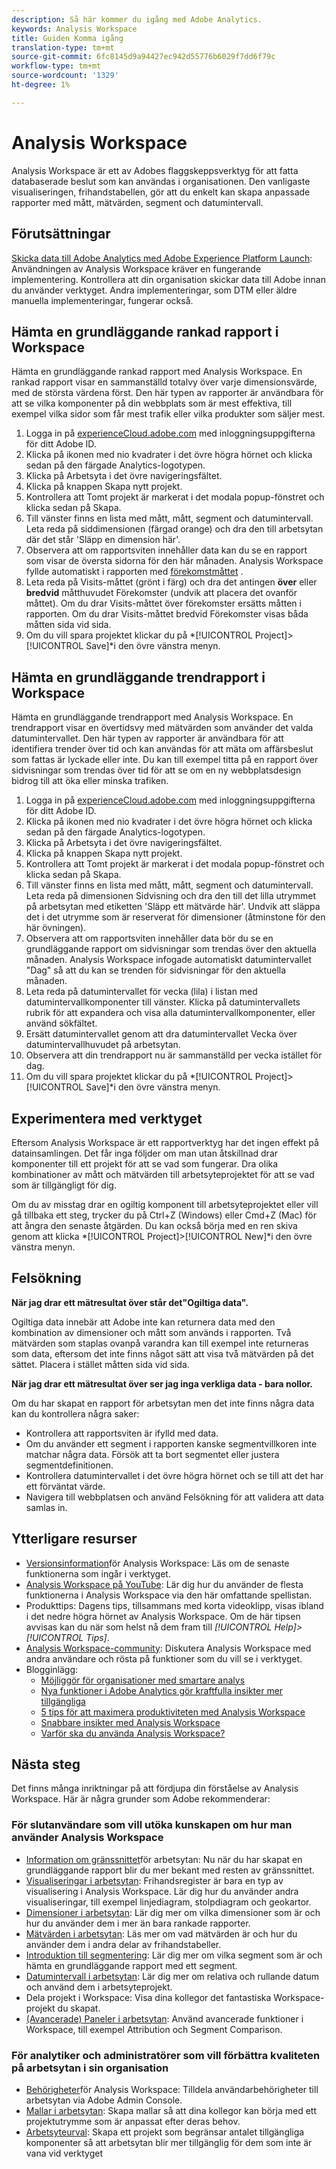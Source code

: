 ```yaml
---
description: Så här kommer du igång med Adobe Analytics.
keywords: Analysis Workspace
title: Guiden Komma igång
translation-type: tm+mt
source-git-commit: 6fc8145d9a94427ec942d55776b6029f7dd6f79c
workflow-type: tm+mt
source-wordcount: '1329'
ht-degree: 1%

---
```



# Analysis Workspace

Analysis Workspace är ett av Adobes flaggskeppsverktyg för att fatta databaserade beslut som kan användas i organisationen. Den vanligaste visualiseringen, frihandstabellen, gör att du enkelt kan skapa anpassade rapporter med mått, mätvärden, segment och datumintervall.

## Förutsättningar

[Skicka data till Adobe Analytics med Adobe Experience Platform Launch](/help/implement/launch/validate-publish-prod.md): Användningen av Analysis Workspace kräver en fungerande implementering. Kontrollera att din organisation skickar data till Adobe innan du använder verktyget. Andra implementeringar, som DTM eller äldre manuella implementeringar, fungerar också.

## Hämta en grundläggande rankad rapport i Workspace

Hämta en grundläggande rankad rapport med Analysis Workspace. En rankad rapport visar en sammanställd totalvy över varje dimensionsvärde, med de största värdena först. Den här typen av rapporter är användbara för att se vilka komponenter på din webbplats som är mest effektiva, till exempel vilka sidor som får mest trafik eller vilka produkter som säljer mest.

1. Logga in på [experienceCloud.adobe.com](https://experiencecloud.adobe.com) med inloggningsuppgifterna för ditt Adobe ID.
2. Klicka på ikonen med nio kvadrater i det övre högra hörnet och klicka sedan på den färgade Analytics-logotypen.
3. Klicka på Arbetsyta i det övre navigeringsfältet.
4. Klicka på knappen Skapa nytt projekt.
5. Kontrollera att Tomt projekt är markerat i det modala popup-fönstret och klicka sedan på Skapa.
6. Till vänster finns en lista med mått, mått, segment och datumintervall. Leta reda på siddimensionen (färgad orange) och dra den till arbetsytan där det står &#39;Släpp en dimension här&#39;.
7. Observera att om rapportsviten innehåller data kan du se en rapport som visar de översta sidorna för den här månaden. Analysis Workspace fyllde automatiskt i rapporten med [förekomstmåttet](/help/components/metrics/occurrences.md) .
8. Leta reda på Visits-måttet (grönt i färg) och dra det antingen **över** eller **bredvid** måtthuvudet Förekomster (undvik att placera det ovanför måttet). Om du drar Visits-måttet över förekomster ersätts måtten i rapporten. Om du drar Visits-måttet bredvid Förekomster visas båda måtten sida vid sida.
9. Om du vill spara projektet klickar du på *[!UICONTROL Project]>[!UICONTROL Save]*i den övre vänstra menyn.

## Hämta en grundläggande trendrapport i Workspace

Hämta en grundläggande trendrapport med Analysis Workspace. En trendrapport visar en övertidsvy med mätvärden som använder det valda datumintervallet. Den här typen av rapporter är användbara för att identifiera trender över tid och kan användas för att mäta om affärsbeslut som fattas är lyckade eller inte. Du kan till exempel titta på en rapport över sidvisningar som trendas över tid för att se om en ny webbplatsdesign bidrog till att öka eller minska trafiken.

1. Logga in på [experienceCloud.adobe.com](https://experiencecloud.adobe.com) med inloggningsuppgifterna för ditt Adobe ID.
2. Klicka på ikonen med nio kvadrater i det övre högra hörnet och klicka sedan på den färgade Analytics-logotypen.
3. Klicka på Arbetsyta i det övre navigeringsfältet.
4. Klicka på knappen Skapa nytt projekt.
5. Kontrollera att Tomt projekt är markerat i det modala popup-fönstret och klicka sedan på Skapa.
6. Till vänster finns en lista med mått, mått, segment och datumintervall. Leta reda på dimensionen Sidvisning och dra den till det lilla utrymmet på arbetsytan med etiketten &#39;Släpp ett mätvärde här&#39;. Undvik att släppa det i det utrymme som är reserverat för dimensioner (åtminstone för den här övningen).
7. Observera att om rapportsviten innehåller data bör du se en grundläggande rapport om sidvisningar som trendas över den aktuella månaden. Analysis Workspace infogade automatiskt datumintervallet &quot;Dag&quot; så att du kan se trenden för sidvisningar för den aktuella månaden.
8. Leta reda på datumintervallet för vecka (lila) i listan med datumintervallkomponenter till vänster. Klicka på datumintervallets rubrik för att expandera och visa alla datumintervallkomponenter, eller använd sökfältet.
9. Ersätt datumintervallet genom att dra datumintervallet Vecka över datumintervallhuvudet på arbetsytan.
10. Observera att din trendrapport nu är sammanställd per vecka istället för dag.
11. Om du vill spara projektet klickar du på *[!UICONTROL Project]>[!UICONTROL Save]*i den övre vänstra menyn.

## Experimentera med verktyget

Eftersom Analysis Workspace är ett rapportverktyg har det ingen effekt på datainsamlingen. Det får inga följder om man utan åtskillnad drar komponenter till ett projekt för att se vad som fungerar. Dra olika kombinationer av mått och mätvärden till arbetsyteprojektet för att se vad som är tillgängligt för dig.

Om du av misstag drar en ogiltig komponent till arbetsyteprojektet eller vill gå tillbaka ett steg, trycker du på Ctrl+Z (Windows) eller Cmd+Z (Mac) för att ångra den senaste åtgärden. Du kan också börja med en ren skiva genom att klicka *[!UICONTROL Project]>[!UICONTROL New]*i den övre vänstra menyn.

## Felsökning

**När jag drar ett mätresultat över står det&quot;Ogiltiga data&quot;.**

Ogiltiga data innebär att Adobe inte kan returnera data med den kombination av dimensioner och mått som används i rapporten. Två mätvärden som staplas ovanpå varandra kan till exempel inte returneras som data, eftersom det inte finns något sätt att visa två mätvärden på det sättet. Placera i stället måtten sida vid sida.

**När jag drar ett mätresultat över ser jag inga verkliga data - bara nollor.**

Om du har skapat en rapport för arbetsytan men det inte finns några data kan du kontrollera några saker:

* Kontrollera att rapportsviten är ifylld med data.
* Om du använder ett segment i rapporten kanske segmentvillkoren inte matchar några data. Försök att ta bort segmentet eller justera segmentdefinitionen.
* Kontrollera datumintervallet i det övre högra hörnet och se till att det har ett förväntat värde.
* Navigera till webbplatsen och använd Felsökning för att validera att data samlas in.

## Ytterligare resurser

* [Versionsinformation](/help/analyze/analysis-workspace/new-features-in-analysis-workspace.md)för Analysis Workspace: Läs om de senaste funktionerna som ingår i verktyget.
* [Analysis Workspace på YouTube](https://www.youtube.com/playlist?list=PL2tCx83mn7GuNnQdYGOtlyCu0V5mEZ8sS): Lär dig hur du använder de flesta funktionerna i Analysis Workspace via den här omfattande spellistan.
* Produkttips: Dagens tips, tillsammans med korta videoklipp, visas ibland i det nedre högra hörnet av Analysis Workspace. Om de här tipsen avvisas kan du när som helst nå dem fram till *[!UICONTROL Help]>[!UICONTROL Tips]*.
* [Analysis Workspace-community](https://forums.adobe.com/community/experience-cloud/analytics-cloud/analytics/analysis-workspace): Diskutera Analysis Workspace med andra användare och rösta på funktioner som du vill se i verktyget.
* Blogginlägg:
   * [Möjliggör för organisationer med smartare analys](https://blogs.adobe.com/digitalmarketing/analytics/adobe-analytics-fall-2016-release-empowering-organizations-smarter-analysis/)
   * [Nya funktioner i Adobe Analytics gör kraftfulla insikter mer tillgängliga](https://blogs.adobe.com/digitalmarketing/analytics/new-adobe-analytics-capabilities-make-powerful-insights-accessible/)
   * [5 tips för att maximera produktiviteten med Analysis Workspace](https://blogs.adobe.com/digitalmarketing/analytics/5-tips-maximize-productivity-analysis-workspace/)
   * [Snabbare insikter med Analysis Workspace](https://blogs.adobe.com/digitalmarketing/analytics/faster-insights-with-the-analysis-workspace/)
   * [Varför ska du använda Analysis Workspace?](https://blogs.adobe.com/digitalmarketing/analytics/why-you-should-be-using-analysis-workspace-in-adobe-analytics/)

## Nästa steg

Det finns många inriktningar på att fördjupa din förståelse av Analysis Workspace. Här är några grunder som Adobe rekommenderar:

### För slutanvändare som vill utöka kunskapen om hur man använder Analysis Workspace

* [Information om gränssnittet](/help/analyze/analysis-workspace/build-workspace-project/t-freeform-project.md)för arbetsytan: Nu när du har skapat en grundläggande rapport blir du mer bekant med resten av gränssnittet.
* [Visualiseringar i arbetsytan](/help/analyze/analysis-workspace/visualizations/freeform-analysis-visualizations.md): Frihandsregister är bara en typ av visualisering i Analysis Workspace. Lär dig hur du använder andra visualiseringar, till exempel linjediagram, stolpdiagram och geokartor.
* [Dimensioner i arbetsytan](/help/analyze/analysis-workspace/components/dimensions/t-breakdown-fa.md): Lär dig mer om vilka dimensioner som är och hur du använder dem i mer än bara rankade rapporter.
* [Mätvärden i arbetsytan](/help/analyze/analysis-workspace/components/apply-create-metrics.md): Läs mer om vad mätvärden är och hur du använder dem i andra delar av frihandstabeller.
* [Introduktion till segmentering](/help/analyze/analysis-workspace/components/t-freeform-project-segment.md): Lär dig mer om vilka segment som är och hämta en grundläggande rapport med ett segment.
* [Datumintervall i arbetsytan](/help/analyze/analysis-workspace/components/calendar-date-ranges/calendar.md): Lär dig mer om relativa och rullande datum och använd dem i arbetsyteprojekt.
* Dela projekt i Workspace: Visa dina kollegor det fantastiska Workspace-projekt du skapat.
* [(Avancerade) Paneler i arbetsytan](/help/analyze/analysis-workspace/c-panels/panels.md): Använd avancerade funktioner i Workspace, till exempel Attribution och Segment Comparison.

### För analytiker och administratörer som vill förbättra kvaliteten på arbetsytan i sin organisation

* [Behörigheter](https://docs.adobe.com/content/help/sv-SE/core-services/interface/manage-users-and-products/admin-getting-started.html)för Analysis Workspace: Tilldela användarbehörigheter till arbetsytan via Adobe Admin Console.
* [Mallar i arbetsytan](/help/analyze/analysis-workspace/build-workspace-project/starter-projects.md): Skapa mallar så att dina kollegor kan börja med ett projektutrymme som är anpassat efter deras behov.
* [Arbetsyteurval](/help/analyze/analysis-workspace/curate-share/curate.md): Skapa ett projekt som begränsar antalet tillgängliga komponenter så att arbetsytan blir mer tillgänglig för dem som inte är vana vid verktyget
